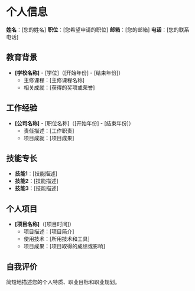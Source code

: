# 个人信息
**姓名**：[您的姓名]
**职位**：[您希望申请的职位]
**邮箱**：[您的邮箱]
**电话**：[您的联系电话]

## 教育背景
- **[学校名称]** - [学位]（[开始年份] - [结束年份]）
  - 主修课程：[主修课程名称]
  - 相关成就：[获得的奖项或荣誉]

## 工作经验
- **[公司名称]** - [职位名称]（[开始年份] - [结束年份]）
  - 责任描述：[工作职责]
  - 项目成就：[项目成果]

## 技能专长
- **技能1**：[技能描述]
- **技能2**：[技能描述]
- **技能3**：[技能描述]

## 个人项目
- **[项目名称]**（[项目时间]）
  - 项目描述：[项目简介]
  - 使用技术：[所用技术和工具]
  - 项目成果：[项目取得的成绩或影响]

## 自我评价
简短地描述您的个人特质、职业目标和职业规划。

